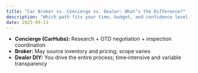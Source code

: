 ```yaml
---
title: "Car Broker vs. Concierge vs. Dealer: What’s the Difference?"
description: "Which path fits your time, budget, and confidence level."
date: 2025-09-13
---
```

- **Concierge (CarHubs):** Research + OTD negotiation + inspection coordination  
- **Broker:** May source inventory and pricing; scope varies  
- **Dealer DIY:** You drive the entire process; time‑intensive and variable transparency
